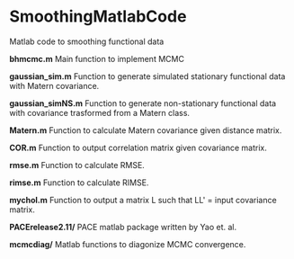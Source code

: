 SmoothingMatlabCode
===================

Matlab code to smoothing functional data

**bhmcmc.m**
Main function to implement MCMC

**gaussian_sim.m**
Function to generate simulated stationary functional data with Matern covariance.

**gaussian_simNS.m**
Function to generate non-stationary functional data with covariance trasformed from a Matern class.

**Matern.m**
Function to calculate Matern covariance given distance matrix.

**COR.m**
Function to output correlation matrix given covariance matrix.

**rmse.m**
Function to calculate RMSE.

**rimse.m**
Function to calculate RIMSE.

**mychol.m**
Function to output a matrix L such that LL' = input covariance matrix.

**PACErelease2.11/**
PACE matlab package written by Yao et. al. 

**mcmcdiag/**
Matlab functions to diagonize MCMC convergence.

